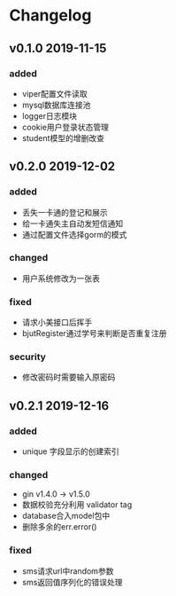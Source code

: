 # Changelog
## v0.1.0 2019-11-15
### added
- viper配置文件读取
- mysql数据库连接池
- logger日志模块
- cookie用户登录状态管理
- student模型的增删改查
## v0.2.0 2019-12-02
### added
- 丢失一卡通的登记和展示
- 给一卡通失主自动发短信通知
- 通过配置文件选择gorm的模式
### changed
- 用户系统修改为一张表
### fixed
- 请求小美接口后挥手
- bjutRegister通过学号来判断是否重复注册
### security
- 修改密码时需要输入原密码
## v0.2.1 2019-12-16
### added
- unique 字段显示的创建索引
### changed
- gin v1.4.0 -> v1.5.0
- 数据校验充分利用 validator tag
- database合入model包中
- 删除多余的err.error()
### fixed
- sms请求url中random参数
- sms返回值序列化的错误处理
